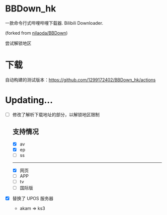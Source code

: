 

# BBDown_hk
一款命令行式哔哩哔哩下载器. Bilibili Downloader.

(forked from [nilaoda/BBDown](https://github.com/nilaoda/BBDown))

尝试解锁地区



# 下载

自动构建的测试版本：https://github.com/1299172402/BBDown_hk/actions

# Updating...

- [ ] 修改了解析下载地址的部分，以解锁地区限制
  
  
  支持情况
  ---
  - [x] av
  - [x] ep
  - [ ] ss
  
  ---
  - [x] 网页
  - [ ] APP
  - [ ] tv
  - [ ] 国际版

- [x] 替换了 UPOS 服务器

    - akam => ks3
